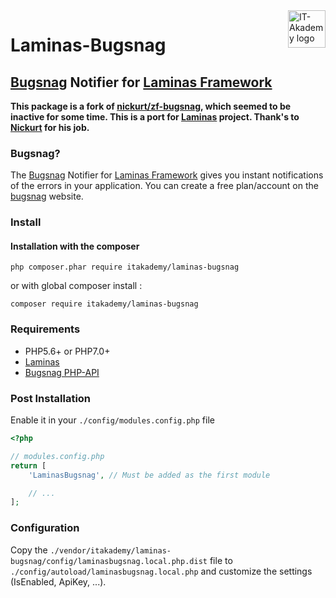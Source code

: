 <a href="https://aimeos.org/">
    <img src="https://www.it-akademy.fr/img/logo.png" alt="IT-Akademy logo" title="IT-Akademy" align="right" height="60" />
</a>

# Laminas-Bugsnag

## [Bugsnag](https://bugsnag.com) Notifier for [Laminas Framework](https://getlaminas.org/)

**This package is a fork of [nickurt/zf-bugsnag](https://github.com/nickurt/zf-bugsnag), which seemed to be inactive for some time. This is a port for [Laminas](https://getlaminas.org/) project. Thank's to [Nickurt](https://github.com/nickurt/) for his job.**

### Bugsnag?
The [Bugsnag](https://bugsnag.com) Notifier for [Laminas Framework](https://getlaminas.org/) gives you instant notifications of the errors in your application. You can create a free plan/account on the [bugsnag](https://bugsnag.com) website.

### Install
#### Installation with the composer

```shell
php composer.phar require itakademy/laminas-bugsnag
```

or with global composer install :

```shell
composer require itakademy/laminas-bugsnag
```

### Requirements

* PHP5.6+ or PHP7.0+
* [Laminas](https://getlaminas.org/)
* [Bugsnag PHP-API](https://github.com/bugsnag/bugsnag-php)

### Post Installation

Enable it in your  `./config/modules.config.php` file
```php
<?php

// modules.config.php
return [
    'LaminasBugsnag', // Must be added as the first module

    // ...
];
```

### Configuration

Copy the `./vendor/itakademy/laminas-bugsnag/config/laminasbugsnag.local.php.dist` file to `./config/autoload/laminasbugsnag.local.php`  and customize the settings (IsEnabled, ApiKey, ...).
